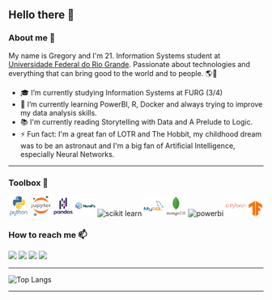 ## Hello there 👋

### About me 🙂

My name is Gregory and I'm 21. Information Systems student at [Universidade Federal do Rio Grande](https://www.furg.br/en). Passionate about technologies and everything that can bring good to the world and to people. 🌎🍃

- 🎓 I’m currently studying Information Systems at FURG (3/4)
- 🌱 I’m currently learning PowerBI, R, Docker and always trying to improve my data analysis skills.
- 📚 I'm currently reading Storytelling with Data and A Prelude to Logic.
- ⚡ Fun fact: I'm a great fan of LOTR and The Hobbit, my childhood dream was to be an astronaut and I'm a big fan of Artificial Intelligence, especially Neural Networks.

---

### Toolbox 🧰

<img src='https://github.com/devicons/devicon/blob/master/icons/python/python-original-wordmark.svg' alt='python' width='40' height='40'> <img src='https://github.com/devicons/devicon/blob/master/icons/jupyter/jupyter-original-wordmark.svg' alt='jupyter noteboook' width='40' height='40'> <img src='https://github.com/devicons/devicon/blob/master/icons/pandas/pandas-original-wordmark.svg' alt='pandas' width='40' height='40'> <img src='https://github.com/devicons/devicon/blob/master/icons/numpy/numpy-original-wordmark.svg' alt='numpy' width='40' height='40'> <img src='https://upload.wikimedia.org/wikipedia/commons/thumb/0/05/Scikit_learn_logo_small.svg/800px-Scikit_learn_logo_small.svg.png' alt='scikit learn' width='50' height='30'> <img src='https://github.com/devicons/devicon/blob/master/icons/mysql/mysql-original-wordmark.svg' alt='mysql' width='40' height='40'> <img src='https://github.com/devicons/devicon/blob/master/icons/mongodb/mongodb-original-wordmark.svg' alt='mongodb' width='40' height='40'> <img src='https://img.icons8.com/dusk/452/power-bi.png' alt='powerbi' width='40' height='40'>
<img src='https://github.com/devicons/devicon/blob/master/icons/pytorch/pytorch-plain-wordmark.svg' alt='python torch' width='40' height='40'>
<img src='https://github.com/devicons/devicon/blob/master/icons/tensorflow/tensorflow-original.svg' alt='tensoflow' width='30' height='30'>

<!-- inserir docker e R -->

### How to reach me 📫

<div>
<a href="https://instagram.com/gregory_j_pitthan/" target="_blank"><img src="https://img.shields.io/badge/-Instagram-%23E4405F?style=for-the-badge&logo=instagram&logoColor=white" target="_blank"></a>
<a href="https://www.linkedin.com/in/gregory-jasson-pitthan-81989921b/" target="_blank"><img src="https://img.shields.io/badge/-LinkedIn-%230077B5?style=for-the-badge&logo=linkedin&logoColor=white" target="_blank"></a>
<a href = "mailto:pitthangregory@gmail.com"><img src="https://img.shields.io/badge/Gmail-D14836?style=for-the-badge&logo=gmail&logoColor=white" target="_blank"></a>
<a href="https://www.youtube.com/channel/UChSuDK3V9xK7zirCLNoJ5Pw" target="_blank"><img src="https://img.shields.io/badge/YouTube-FF0000?style=for-the-badge&logo=youtube&logoColor=white" target="_blank"></a>
</div>

---

![Top Langs](https://github-readme-stats.vercel.app/api/top-langs/?username=Gregory-JP&theme=dark)

 ---
